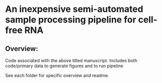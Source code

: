 # An inexpensive semi-automated sample processing pipeline for cell-free RNA

## Overview:
Code associated with the above titled manuscript. Includes both code/primary data to generate figures and to run pipeline

See each folder for specific overview and readme.
